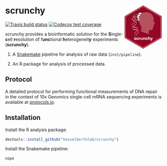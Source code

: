 
<!-- README.md is generated from README.Rmd. Please edit that file -->

# scrunchy <img src="man/figures/logo.png" align="right" alt="" width="120" />

[![Travis build
status](https://travis-ci.org/hesselberthlab/scrunchy.svg?branch=master)](https://travis-ci.org/hesselberthlab/scrunchy)
[![Codecov test
coverage](https://codecov.io/gh/hesselberthlab/scrunchy/branch/master/graph/badge.svg)](https://codecov.io/gh/hesselberthlab/scrunchy?branch=master)

scrunchy provides a bioinformatic solution for the **S**ingle-**c**ell
**r**esolution of f**unc**tional **h**eterogeneit**y** experiments
(**scrunchy**).

1.  A [Snakemake](https://snakemake.readthedocs.io/en/stable/) pipeline
    for analysis of raw data (`inst/pipeline`).

2.  An R package for analysis of processed data.

## Protocol

A detailed protocol for performing functional measurements of DNA repair
in the context of 10x Genomics single-cell mRNA sequencing experiments
is available at
[protocols.io](https://www.protocols.io/view/single-cell-analysis-of-functional-heterogeneity-i-uhyet7w).

## Installation

Install the R analysis package:

``` r
devtools::install_github("hesselberthlab/scrunchy")
```

Install the Snakemake pipeline:

``` python
nope
```
